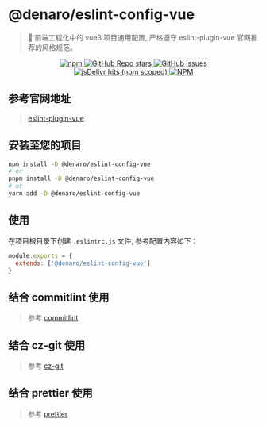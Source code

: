 # @denaro/eslint-config-vue

> :tada: 前端工程化中的 vue3 项目通用配置, 严格遵守 eslint-plugin-vue 官网推荐的风格规范。

<p align="center">
  <a href="https://www.npmjs.com/package/%40denaro%2Feslint-config-vue" target="_blank">
    <img alt="npm" src="https://img.shields.io/npm/v/%40denaro%2Feslint-config-vue">
  </a>
  <a href="https://github.com/frontend-engineering-config/stargazers" target="_blank">
    <img alt="GitHub Repo stars" src="https://img.shields.io/github/stars/frontend-engineering-config">
  </a>
  <a href="https://github.com/frontend-engineering-config/issues" target="_blank">
    <img alt="GitHub issues" src="https://img.shields.io/github/issues/frontend-engineering-config">
  </a>
  <br />  
  <a href="https://www.jsdelivr.com/package/npm/%40denaro%2Feslint-config-vue" target="_blank">
    <img alt="jsDelivr hits (npm scoped)" src="https://img.shields.io/jsdelivr/npm/hd/%40denaro%2Feslint-config-vue">
  </a>
  <a href="https://github.com/frontend-engineering-config/blob/main/LICENSE" target="_blank">
    <img alt="NPM" src="https://img.shields.io/npm/l/%40denaro%2Feslint-config-vue">
  </a>
</p>

## 参考官网地址

> [eslint-plugin-vue](https://eslint.vuejs.org/)

## 安装至您的项目

```bash
npm install -D @denaro/eslint-config-vue
# or
pnpm install -D @denaro/eslint-config-vue
# or
yarn add -D @denaro/eslint-config-vue
```

## 使用

在项目根目录下创建 `.eslintrc.js` 文件, 参考配置内容如下：

```js
module.exports = {
  extends: ['@denaro/eslint-config-vue']
}
```

## 结合 commitlint 使用

> 参考 [commitlint](../config-packages/commitlint/README.md)

## 结合 cz-git 使用

> 参考 [cz-git](../config-packages/cz-git/README.md)

## 结合 prettier 使用

> 参考 [prettier](../config-packages/prettier/README.md)
